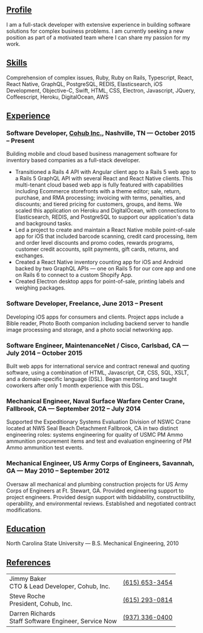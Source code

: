 ## [Profile](#profile)

I am a full-stack developer with extensive experience in building software solutions for complex business problems. I am currently seeking a new position as part of a motivated team where I can share my passion for my work.

## [Skills](#skills)

Comprehension of complex issues, Ruby, Ruby on Rails, Typescript, React, React Native, GraphQL, PostgreSQL, REDIS, Elasticsearch, iOS Development, Objective-C, Swift, HTML, CSS, Electron, Javascript, JQuery, Coffeescript, Heroku, DigitalOcean, AWS

## [Experience](#experience)

### Software Developer, [Cohub Inc.](https://cohub.com), Nashville, TN — October 2015 – Present

Building mobile and cloud based business management software for inventory based companies as a full-stack developer.

- Transitioned a Rails 4 API with Angular client app to a Rails 5 web app to a Rails 5 GraphQL API with several React and React Native clients. This multi-tenant cloud based web app is fully featured with capabilities including Ecommerce storefronts with a theme editor; sale, return, purchase, and RMA processing; invoicing with terms, penalties, and discounts; and tiered pricing for customers, groups, and items. We scaled this application on Heroku and DigitalOcean, with connections to Elasticsearch, REDIS, and PostgreSQL to support our application's data and background tasks.
- Led a project to create and maintain a React Native mobile point-of-sale app for iOS that included barcode scanning, credit card processing, item and order level discounts and promo codes, rewards programs, customer credit accounts, split payments, gift cards, returns, and exchanges.
- Created a React Native inventory counting app for iOS and Android backed by two GraphQL APIs — one on Rails 5 for our core app and one on Rails 6 to connect to a custom Shopify App.
- Created Electron desktop apps for point-of-sale, printing labels and weighing packages.

### Software Developer, Freelance, June 2013 – Present

Developing iOS apps for consumers and clients. Project apps include a Bible reader, Photo Booth companion including backend server to handle image processing and storage, and a photo social networking app.

### Software Engineer, MaintenanceNet / Cisco, Carlsbad, CA — July 2014 – October 2015

Built web apps for international service and contract renewal and quoting software, using a combination of HTML, Javascript, C#, CSS, SQL, XSLT, and a domain-specific language (DSL). Began mentoring and taught coworkers after only 1 month experience with this DSL.

### Mechanical Engineer, Naval Surface Warfare Center Crane, Fallbrook, CA — September 2012 – July 2014

Supported the Expeditionary Systems Evaluation Division of NSWC Crane located at NWS Seal Beach Detachment Fallbrook, CA in two distinct engineering roles: systems engineering for quality of USMC PM Ammo ammunition procurement items and test and evaluation engineering of PM Ammo ammunition test events.

### Mechanical Engineer, US Army Corps of Engineers, Savannah, GA — May 2010 – September 2012

Oversaw all mechanical and plumbing construction projects for US Army Corps of Engineers at Ft. Stewart, GA. Provided engineering support to project engineers. Provided design support with biddability, constructibility, operability, and environmental reviews. Established and negotiated contract modifications.

## [Education](#education)

North Carolina State University — B.S. Mechanical Engineering, 2010

## [References](#references)

|                                                                                    |                                  |
| ---------------------------------------------------------------------------------- | -------------------------------: |
| Jimmy Baker<br/><span class="meta">CTO & Lead Developer, Cohub, Inc.</span>        | [(615) 653-3454](tel:6156533454) |
| Steve Roche<br/><span class="meta">President, Cohub, Inc.</span>                   | [(615) 293-0814](tel:6152930814) |
| Darren Richards<br/><span class="meta">Staff Software Engineer, Service Now</span> | [(937) 336-0400](tel:9373360400) |
